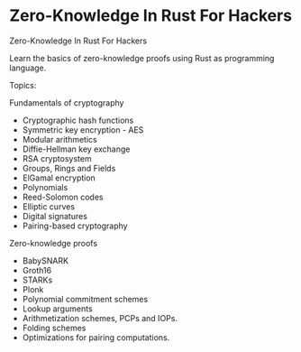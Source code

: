 # Zero-Knowledge In Rust For Hackers

Zero-Knowledge In Rust For Hackers

Learn the basics of zero-knowledge proofs using Rust as programming language.

Topics:

Fundamentals of cryptography
- Cryptographic hash functions
- Symmetric key encryption - AES
- Modular arithmetics
- Diffie-Hellman key exchange
- RSA cryptosystem
- Groups, Rings and Fields
- ElGamal encryption
- Polynomials
- Reed-Solomon codes
- Elliptic curves
- Digital signatures
- Pairing-based cryptography

Zero-knowledge proofs
- BabySNARK
- Groth16
- STARKs
- Plonk 
- Polynomial commitment schemes
- Lookup arguments
- Arithmetization schemes, PCPs and IOPs.
- Folding schemes
- Optimizations for pairing computations.